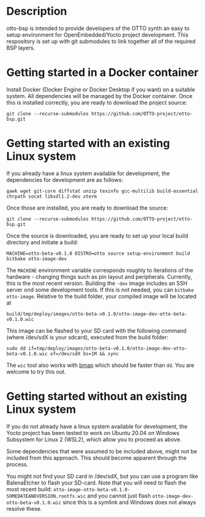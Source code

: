 # Description
otto-bsp is intended to provide developers of the OTTO synth an easy to setup environment for OpenEmbedded/Yocto project development. This respository is set up with git submodules to link together all of the required BSP layers.

# Getting started in a Docker container
Install Docker (Docker Engine or Docker Desktop if you want) on a suitable system. All dependencies will be managed by the Docker container.
Once this is installed correctly, you are ready to download the project source:
```
git clone --recurse-submodules https://github.com/OTTO-project/otto-bsp.git
```


# Getting started with an existing Linux system
If you already have a linux system available for development, the dependencies for development are as follows:
```
gawk wget git-core diffstat unzip texinfo gcc-multilib build-essential chrpath socat libsdl1.2-dev xterm
```

Once those are installed, you are ready to download the source:
```
git clone --recurse-submodules https://github.com/OTTO-project/otto-bsp.git
```

Once the source is downloaded, you are ready to set up your local build directory and initiate a build:
```
MACHINE=otto-beta-v0.1.0 DISTRO=otto source setup-environment build
bitbake otto-image-dev
```
The `MACHINE` environment variable corresponds roughly to iterations of the hardware - changing things such as pin layout and peripherals. Currently, this is the most recent version.  Building the `-dev` image includes an SSH server ond some development tools. If this is not needed, you can `bitbake otto-image`.
Relative to the build folder, your compiled image will be located at
```
build/tmp/deploy/images/otto-beta-v0.1.0/otto-image-dev-otto-beta-v0.1.0.wic
```
This image can be flashed to your SD card with the following command (where /dev/sdX is your sdcard), executed from the build folder:
```
sudo dd if=tmp/deploy/images/otto-beta-v0.1.0/otto-image-dev-otto-beta-v0.1.0.wic of=/dev/sdX bs=1M && sync
```
The `wic` tool also works with [bmap](https://github.com/intel/bmap-tools) which should be faster than `dd`. You are welcome to try this out.

# Getting started without an existing Linux system
If you do not already have a linux system available for development, the Yocto project has been tested to work on Ubuntu 20.04 on Windows Subsystem for Linux 2 (WSL2), which allow you to proceed as above.

Some dependencies that were assumed to be included above, might not be included from this approach. This should become apparent through the process. 

You might not find your SD card in /dev/sdX, but you can use a program like BalenaEtcher to flash your SD-card. Note that you will need to flash the most recent build:  `otto-image-otto-beta-v0.1.0-SOMEDATEANDVERSION.rootfs.wic` and you cannot just flash `otto-image-dev-otto-beta-v0.1.0.wic` since this is a symlink and Windows does not always resolve these.
